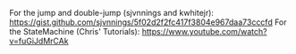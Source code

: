 For the jump and double-jump (sjvnnings and kwhitejr):
	https://gist.github.com/sjvnnings/5f02d2f2fc417f3804e967daa73cccfd
For the StateMachine (Chris' Tutorials):
	https://www.youtube.com/watch?v=fuGiJdMrCAk
